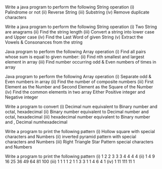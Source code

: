 Write a java program to perform the following String operation (i) Palindrome or not (ii) Reverse String (iii) Substring (iv) Remove duplicate characters

Write a java program to perform the following String operation (i) Two String are anagrams (ii) Find the string length (iii) Convert a string into lower case and Upper case (iv) Find the Last Word of given String (v) Extract the Vowels & Consonances from the string

Java program to perform the following Array operation (i) Find all pairs whose sum is equal to given number: (ii) Find nth smallest and largest element in array (iii) Find number occurring odd & Even numbers of times in array

Java program to perform the following Array operation (i) Separate odd & Even numbers in array (ii) Find the number of composite numbers (iii) First Element as the Number and Second Element as the Square of the Number (iv) Find the common elements in two array Either Positive integer and Negative integer

Write a program to convert (i) Decimal num equivalent to Binary number and octal, hexadecimal (ii) Binary number equivalent to Decimal number and octal, hexadecimal (iii) hexadecimal number equivalent to Binary number and , Decimal numhexadecimal

Write a program to print the following pattern (i) Hollow square with special characters and Numbers (ii) inverted pyramid pattern with special characters and Numbers (iii) Right Triangle Star Pattern special characters and Numbers

Write a program to print the following pattern (i) 1 2 2 3 3 3 4 4 4 4 (ii) 1 4 9 16 25 36 49 64 81 100 (iii) 1 1 1 1 2 1 1 3 3 1 1 4 6 4 1 (iv) 1 11 111 11 1
